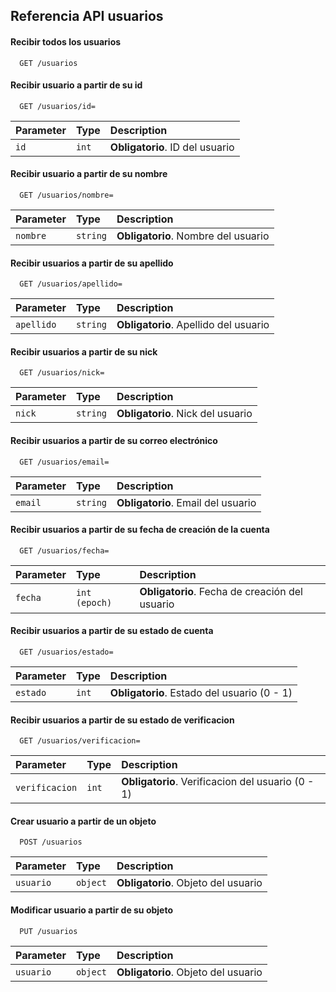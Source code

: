 
## Referencia API usuarios

#### Recibir todos los usuarios

```http
  GET /usuarios
```

#### Recibir usuario a partir de su id

```http
  GET /usuarios/id=
```

| Parameter | Type     | Description                |
| :-------- | :------- | :------------------------- |
| `id` | `int` | **Obligatorio**. ID del usuario |

#### Recibir usuario a partir de su nombre

```http
  GET /usuarios/nombre=
```

| Parameter | Type     | Description                |
| :-------- | :------- | :------------------------- |
| `nombre` | `string` | **Obligatorio**. Nombre del usuario |

#### Recibir usuarios a partir de su apellido

```http
  GET /usuarios/apellido=
```

| Parameter | Type     | Description                |
| :-------- | :------- | :------------------------- |
| `apellido` | `string` | **Obligatorio**. Apellido del usuario |

#### Recibir usuarios a partir de su nick

```http
  GET /usuarios/nick=
```

| Parameter | Type     | Description                |
| :-------- | :------- | :------------------------- |
| `nick` | `string` | **Obligatorio**. Nick del usuario |

#### Recibir usuarios a partir de su correo electrónico

```http
  GET /usuarios/email=
```

| Parameter | Type     | Description                |
| :-------- | :------- | :------------------------- |
| `email` | `string` | **Obligatorio**. Email del usuario |

#### Recibir usuarios a partir de su fecha de creación de la cuenta

```http
  GET /usuarios/fecha=
```

| Parameter | Type     | Description                |
| :-------- | :------- | :------------------------- |
| `fecha` | `int (epoch)` | **Obligatorio**. Fecha de creación del usuario |

#### Recibir usuarios a partir de su estado de cuenta

```http
  GET /usuarios/estado=
```

| Parameter | Type     | Description                |
| :-------- | :------- | :------------------------- |
| `estado` | `int` | **Obligatorio**. Estado del usuario (0 - 1) |

#### Recibir usuarios a partir de su estado de verificacion

```http
  GET /usuarios/verificacion=
```

| Parameter | Type     | Description                |
| :-------- | :------- | :------------------------- |
| `verificacion` | `int` | **Obligatorio**. Verificacion del usuario (0 - 1) |

#### Crear usuario a partir de un objeto

```http
  POST /usuarios
```

| Parameter | Type     | Description                |
| :-------- | :------- | :------------------------- |
| `usuario` | `object` | **Obligatorio**. Objeto del usuario |

#### Modificar usuario a partir de su objeto

```http
  PUT /usuarios
```

| Parameter | Type     | Description                |
| :-------- | :------- | :------------------------- |
| `usuario` | `object` | **Obligatorio**. Objeto del usuario |